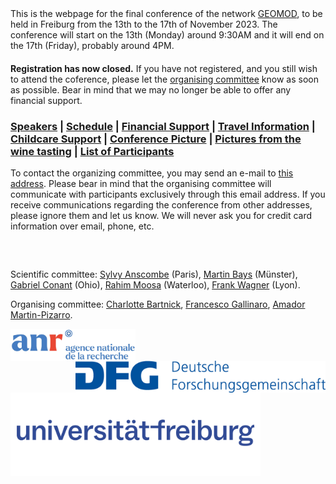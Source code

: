 <html>
<body>
This is the webpage for the final conference of the network <a href="https://home.mathematik.uni-freiburg.de/pizarro/GeoMod/index.html#">GEOMOD</a>, to be held in Freiburg from the 13th to the 17th of November 2023. The conference will start on the 13th (Monday) around 9:30AM and it will end on the 17th (Friday), probably around 4PM.
 <h4></h4>
<p> <b>Registration has now closed.</b> If you have not registered, and you still wish to attend the coference, please let the <a href="&#109;&#97;&#105;&#108;&#116;&#111;&#58;&#103;&#101;&#111;&#109;&#111;&#100;&#99;&#111;&#110;&#102;&#64;&#109;&#97;&#116;&#104;&#46;&#117;&#110;&#105;&#45;&#102;&#114;&#101;&#105;&#98;&#117;&#114;&#103;&#46;&#100;&#101;">&#111;&#114;&#103;&#97;&#110;&#105;&#115;&#105;&#110;&#103;&#32;&#99;&#111;&#109;&#109;&#105;&#116;&#116;&#101;&#101;</a> know as soon as possible. Bear in mind that we may no longer be able to offer any financial support. </p>
  
<h3>  <a href="https://fgallinaro.github.io/geomod-conference.github.io/speakers">Speakers</a> |  <a href="https://fgallinaro.github.io/geomod-conference.github.io/schedule">Schedule</a> | <a href="https://fgallinaro.github.io/geomod-conference.github.io/financial-support">Financial Support</a> | <a href="https://fgallinaro.github.io/geomod-conference.github.io/travel-information">Travel Information</a> | <a href="https://fgallinaro.github.io/geomod-conference.github.io/childcare">Childcare Support</a> | <a href="https://fgallinaro.github.io/geomod-conference.github.io/conferencePicture.jpg">Conference Picture</a> | <a href="https://fgallinaro.github.io/geomod-conference.github.io/wt_pictures">Pictures from the wine tasting</a> | <a href="https://fgallinaro.github.io/geomod-conference.github.io/participants-list">List of Participants</a> </h3>
   
To contact the organizing committee, you may send an e-mail to <a href="&#109;&#97;&#105;&#108;&#116;&#111;&#58;&#103;&#101;&#111;&#109;&#111;&#100;&#99;&#111;&#110;&#102;&#64;&#109;&#97;&#116;&#104;&#46;&#117;&#110;&#105;&#45;&#102;&#114;&#101;&#105;&#98;&#117;&#114;&#103;&#46;&#100;&#101;">&#116;&#104;&#105;&#115;&#32;&#97;&#100;&#100;&#114;&#101;&#115;&#115;</a>. Please bear in mind that the organising committee will communicate with participants exclusively through this email address. If you receive communications regarding the conference from other addresses, please ignore them and let us know. We will never ask you for credit card information over email, phone, etc.

<br>
    
</body>
  
  <h2> </h2>
<p>
Scientific committee: <a href="http://www.sylvyanscombe.com/">Sylvy Anscombe</a> (Paris), <a href="https://ivv5hpp.uni-muenster.de/u/baysm/">Martin Bays</a> (M&uuml;nster), <a href="https://people.math.osu.edu/conant.38/">Gabriel Conant</a> (Ohio), <a href="https://www.math.uwaterloo.ca/~rmoosa/">Rahim Moosa</a> (Waterloo), <a href="http://math.univ-lyon1.fr/homes-www/wagner/fowae.html">Frank Wagner</a> (Lyon). </p>
<p>
Organising committee: <a href="https://home.mathematik.uni-freiburg.de/bartnick/">Charlotte Bartnick</a>, <a href="https://fgallinaro.github.io/">Francesco Gallinaro</a>, <a href="https://home.mathematik.uni-freiburg.de/pizarro/index.html">Amador Martin-Pizarro</a>. </p>

 <p align="center">
  <img align="left" alt="ANR" src="anr-logo2.jpg" width="200">
   
  <img align="right" alt="DFG" src="dfg_logo3.jpg" width="400">
</p>

 <p >
 <img align="center" width="400" src="logo_freiburg.png" >
 </p>
<html>
